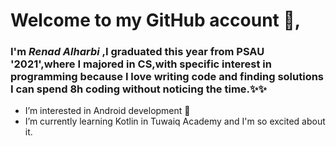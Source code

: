 # Welcome to my GitHub account 👋, 
### I'm *Renad Alharbi* ,I graduated this year from PSAU '2021',where I majored in CS,with specific interest in programming because I love writing code and finding solutions I can spend 8h coding without noticing the time.✨✨



-  I’m interested in Android development 👀
-  I’m currently learning Kotlin in Tuwaiq Academy and I'm so excited about it.

